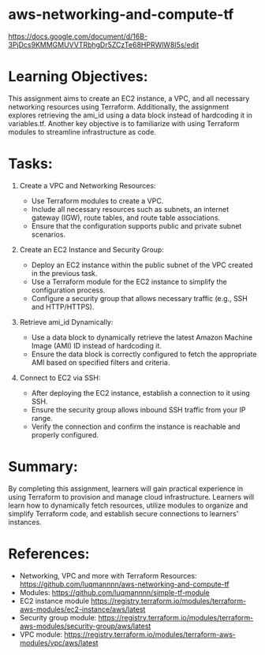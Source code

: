 # aws-networking-and-compute-tf
https://docs.google.com/document/d/16B-3PjDcs9KMMGMUVVTRbhgDr5ZCzTe68HPRWlW8I5s/edit

# Learning Objectives:
This assignment aims to create an EC2 instance, a VPC, and all necessary networking resources using Terraform. Additionally, the assignment explores retrieving the ami_id using a data block instead of hardcoding it in variables.tf. Another key objective is to familiarize with using Terraform modules to streamline infrastructure as code.

# Tasks:
1. Create a VPC and Networking Resources:
    - Use Terraform modules to create a VPC.
    - Include all necessary resources such as subnets, an internet gateway (IGW), route tables, and route table associations.
    - Ensure that the configuration supports public and private subnet scenarios.

2. Create an EC2 Instance and Security Group:
    - Deploy an EC2 instance within the public subnet of the VPC created in the previous task.
    - Use a Terraform module for the EC2 instance to simplify the configuration process.
    - Configure a security group that allows necessary traffic (e.g., SSH and HTTP/HTTPS).

3. Retrieve ami_id Dynamically:
    - Use a data block to dynamically retrieve the latest Amazon Machine Image (AMI) ID instead of hardcoding it.
    - Ensure the data block is correctly configured to fetch the appropriate AMI based on specified filters and criteria.

4. Connect to EC2 via SSH:
    - After deploying the EC2 instance, establish a connection to it using SSH.
    - Ensure the security group allows inbound SSH traffic from your IP range.
    - Verify the connection and confirm the instance is reachable and properly configured.

# Summary:
By completing this assignment, learners will gain practical experience in using Terraform to provision and manage cloud infrastructure. Learners will learn how to dynamically fetch resources, utilize modules to organize and simplify Terraform code, and establish secure connections to learners' instances.

# References:
- Networking, VPC and more with Terraform Resources: https://github.com/luqmannnn/aws-networking-and-compute-tf
- Modules: https://github.com/luqmannnn/simple-tf-module
- EC2 instance module https://registry.terraform.io/modules/terraform-aws-modules/ec2-instance/aws/latest
- Security group module: https://registry.terraform.io/modules/terraform-aws-modules/security-group/aws/latest
- VPC module: https://registry.terraform.io/modules/terraform-aws-modules/vpc/aws/latest